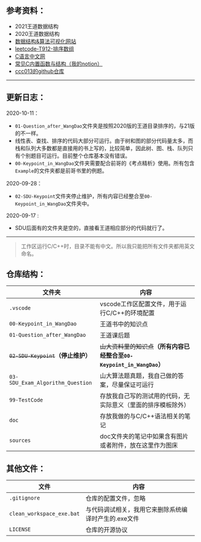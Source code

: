 ## 参考资料：

* 2021王道数据结构
* 2020王道数据结构
* [数据结构&算法可视化网站](https://www.cs.usfca.edu/~galles/visualization/Algorithms.html)
* [leetcode-T912-排序数组](https://leetcode-cn.com/problems/sort-an-array/)
* [C语言中文网](http://c.biancheng.net/c/)
* [常见C内置函数与结构（我的notion）](https://www.notion.so/ysl970629/C-f657c6f4cfee49fca4d5b1ae80d1b36f)
* [ccc013的github仓库](https://github.com/ccc013/DataStructe-Algorithms_Study)

---

## 更新日志：

2020-10-11：

* `01-Question_after_WangDao`文件夹是按照2020版的王道目录排序的，与21版的不一样。
* 线性表、查找、排序的代码大部分可运行。由于树和图的部分代码量太多，而栈和队列大多数都是直接用的书上写的，比较简单，因此树、图、栈、队列只有个别题目可运行。目前整个仓库基本没有错误。
* `00-Keypoint_in_WangDao`文件夹需要配合前哥的《考点精析》使用。所有包含`Example`的文件夹都是前哥书里的例题。

2020-09-28：

* `02-SDU-Keypoint`文件夹停止维护，所有内容已经整合至`00-Keypoint_in_WangDao`文件夹中。

2020-09-17 :

* SDU后面有的文件夹是空的，直接看王道相应部分的代码就行了。

---

> 工作区运行C/C++时，目录不能有中文。所以我只能把所有文件夹都用英文命名。

## 仓库结构：

| 文件夹                        | 内容                                                         |
| ----------------------------- | ------------------------------------------------------------ |
| `.vscode`                     | vscode工作区配置文件，用于运行C/C++的环境配置                |
| `00-Keypoint_in_WangDao`      | 王道书中的知识点                                             |
| `01-Question_after_WangDao`   | 王道课后题                                                   |
| <s>`02-SDU-Keypoint`</s>**（停止维护）** | <s>山大资料里的知识点</s>**（所有内容已经整合至`00-Keypoint_in_WangDao`）** |
|`03-SDU_Exam_Algorithm_Question`| 山大算法题真题，我自己做的答案，尽量保证可运行 |
| `99-TestCode`                 | 存放我自己写的测试用的代码，无实际意义（里面的排序模板除外） |
| `doc`                         | 存放我做的与C/C++语法相关的笔记                              |
| `sources`                     | doc文件夹的笔记中如果含有图片或者附件，放在这里作为图床      |

## 其他文件：

| 文件                      | 内容                                                 |
| ------------------------- | ---------------------------------------------------- |
| `.gitignore`              | 仓库的配置文件，忽略                                 |
| `clean_workspace_exe.bat` | 与代码调试相关，我用它来删除系统编译时产生的.exe文件 |
| `LICENSE`                 | 仓库的开源协议                                       |

